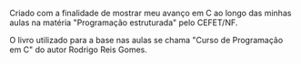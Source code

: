 Criado com a finalidade de mostrar meu avanço em C ao longo das minhas aulas na matéria "Programação estruturada" pelo CEFET/NF.

O livro utilizado para a base nas aulas se chama "Curso de Programação em C" do autor Rodrigo Reis Gomes.
